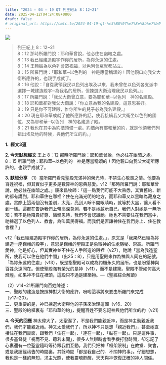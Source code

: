 ```yaml
---
title: "2024 – 04 – 19 QT 列王紀上 8：12~21"
date: 2025-04-12T04:24:08+0800
draft: false
# original_url: https://cmtc.tw/2024-04-19-qt-%e5%88%97%e7%8e%8b%e7%b4%80%e4%b8%8a-8%ef%bc%9a1221
---
```


![](/images/qt.jpg)
> 列王紀上 8：12\~21  
> 8：12 那時所羅門說：耶和華曾說，他必住在幽暗之處。  
> 8：13 我已經建造殿宇作你的居所，為你永遠的住處。  
> 8：14 王轉臉為以色列會眾祝福，以色列會眾就都站立。  
> 8：15 所羅門說：「耶和華─以色列的　神是應當稱頌的！因他親口向我父大衛所應許的，也親手成就了。  
> 8：16 他說：『自從我領我民以色列出埃及以來，我未曾在以色列各支派中選擇一城建造殿宇─為我名的居所，但揀選大衛治理我民以色列。』」  
> 8：17 所羅門說：「我父大衛曾立意，要為耶和華─以色列　神的名建殿。  
> 8：18 耶和華卻對我父大衛說：『你立意為我的名建殿，這意思甚好。  
> 8：19 只是你不可建殿，惟你所生的兒子必為我名建殿。』  
> 8：20 現在耶和華成就了他所應許的話，使我接續我父大衛坐以色列的國位，又為耶和華─以色列　神的名建造了殿。  
> 8：21 我也在其中為約櫃預備一處。約櫃內有耶和華的約，就是他領我們列祖出埃及地的時候，與他們所立的約。」

**1.  經文3遍**

**2. 今天默想經文**
王上 8：12 那時所羅門說：耶和華曾說，他必住在幽暗之處。  
8：15 所羅門說：耶和華─以色列的　神是應當稱頌的！因他親口向我父大衛所應許的，也親手成就了。

**3. 默想分享**
（1）當所羅門看見聖殿充滿神的榮光時，不禁生心敬畏之情。他要為百姓祝福，但其實似乎更多是數算神的恩典慈愛。v12「那時所羅門說：耶和華曾說，他必住在幽暗之處。」康來昌牧師：「這一點我們可能不大熟悉，其實舊約、新約都有講到，耶和華住在哪裡？住在充滿光明的地方，而耶和華又以黑暗為藏身之處。實際上這兩個沒有差別，太亮，亮到人睜不開眼睛時，就等於太黑，讓人看不到一樣。這都在告訴我們上帝高深莫測，若不是祂啟示自己，我們人對祂是一無所知；若不是祂降貴紆尊、憐憫恩待，我們不會認識祂。祂也不需要住在我們當中，祂揀選了以色列人、教會，為叫萬民得福。而我們是否讓神住在我們身上、住在教會裡？」

v12「我已經建造殿宇作你的居所，為你永遠的住處。」，原文是「我果然已經為祢建造一座巍峨的殿宇」，意思是巍峨的聖殿正是象徵神的住處隱秘、崇高。所羅門愛神，他是好心，但其實神並不住在人手所造的殿裡（v27），祂說「當為我造聖所，使我可以住在他們中間」（出25：8），只是用聖殿來作為神與人同在的記號。「為祢永遠的住處」（v13），既是指聖殿可以成為約櫃永久的居所，也是盼望神與百姓永遠同在。但使聖殿滿有榮光的是神（v11），而不是建築。聖殿不管如何高大輝煌，如果神不住在裡頭，這殿只不過是建築物。—《聖經綜合解讀》

（2）v14\~21所羅門向百姓陳述：  
一、聖殿的建造是按照神對大衛的應許，吩咐這事將來要由所羅門來完成（v17\~20）。  
二、更重要的是，神已揀選大衛與他的子孫來治理這國（v16、20）  
三、聖殿的約櫃裏有「耶和華的約」，提醒百姓不要忘記神與他們所立的約（v21）

**4. 今天的回應**
神太偉大了，太聖潔了，不是我們能親近神，而是神主動親近我們，我們才能親近祂。神又太愛我們了，所以神不只是想「親近我們」，甚至祂直接住在我們裏面，跟我們「住在一起」、「連在一起」、「黏在一起」。只是這件事，很多基督徒「視而不見、聽若未聞」，很多人無聊時會看手機打發時間，卻忘記了心裏還有一位聖靈隨時等待跟我們互動。我們只把神「框架限制」在教堂、聚會，或是我讀經禱告的時間裏，其餘時間「都是我自己的．不關神的事」。仔細想想，我也是一樣的無知，求主光照，使我靈魂甦醒，天天與神恢復正確的神人關係。
